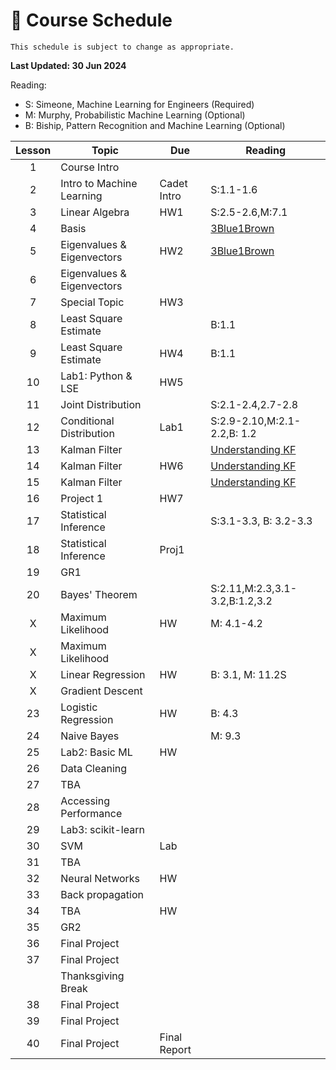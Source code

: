 # 📆 Course Schedule

```{note}
This schedule is subject to change as appropriate.
```
**Last Updated: 30 Jun 2024**

Reading: 
- S: Simeone, Machine Learning for Engineers (Required)
- M: Murphy, Probabilistic Machine Learning (Optional)
- B: Biship, Pattern Recognition and Machine Learning (Optional)

|Lesson|  Topic                        | Due         | Reading
|:----:|-------------------------------|-------------|-----------------
|1     | Course Intro                  |             |           
|2     | Intro to Machine Learning     | Cadet Intro | S:1.1-1.6 
|3     | Linear Algebra                | HW1         | S:2.5-2.6,M:7.1  
|4     | Basis                         |             | [3Blue1Brown](https://www.youtube.com/watch?v=P2LTAUO1TdA)
|5     | Eigenvalues & Eigenvectors    | HW2         | [3Blue1Brown](https://www.youtube.com/watch?v=PFDu9oVAE-g)
|6     | Eigenvalues & Eigenvectors    |             |           
|7     | Special Topic                 | HW3         |           
|8     | Least Square Estimate         |             | B:1.1          
|9     | Least Square Estimate         | HW4         | B:1.1          
|10    | Lab1: Python & LSE            | HW5         |      
|11    | Joint Distribution            |             | S:2.1-2.4,2.7-2.8       
|12    | Conditional Distribution      | Lab1        | S:2.9-2.10,M:2.1-2.2,B: 1.2
|13    | Kalman Filter                 |             | [Understanding KF](https://www.youtube.com/playlist?list=PLn8PRpmsu08pzi6EMiYnR-076Mh-q3tWr)
|14    | Kalman Filter                 | HW6         | [Understanding KF](https://www.youtube.com/playlist?list=PLn8PRpmsu08pzi6EMiYnR-076Mh-q3tWr)
|15    | Kalman Filter                 |             | [Understanding KF](https://www.youtube.com/playlist?list=PLn8PRpmsu08pzi6EMiYnR-076Mh-q3tWr)
|16    | Project 1                     | HW7         |
|17    | Statistical Inference         |             | S:3.1-3.3, B: 3.2-3.3    
|18    | Statistical Inference         | Proj1       |     
|19    | GR1                           |             |    
|20    | Bayes' Theorem                |             | S:2.11,M:2.3,3.1-3.2,B:1.2,3.2   
|X     | Maximum Likelihood            | HW          | M: 4.1-4.2  
|X     | Maximum Likelihood            |             |    
|X     | Linear Regression             | HW          | B: 3.1, M: 11.2S   
|X     | Gradient Descent              |             |    
|23    | Logistic Regression           | HW          | B: 4.3   
|24    | Naive Bayes                   |             | M: 9.3   
|25    | Lab2: Basic ML                | HW          |    
|26    | Data Cleaning                 |             |    
|27    | TBA                           |             | 
|28    | Accessing Performance         |             | 
|29    | Lab3: scikit-learn            |             |    
|30    | SVM                           | Lab         |    
|31    | TBA                           |             |    
|32    | Neural Networks               | HW          |
|33    | Back propagation              |             |  
|34    | TBA                           | HW          |    
|35    | GR2                           |             |
|36    | Final Project                 |             |
|37    | Final Project                 |             |
|      | Thanksgiving Break            |             |
|38    | Final Project                 |             |
|39    | Final Project                 |             |
|40    | Final Project                 | Final Report|
